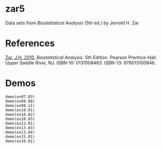 # zar5 #

Data sets from *Biostatistical Analysis* (5th ed.) by Jerrold H. Zar

# References #

[Zar, J.H. 2010.][zarref] *Biostatistical Analysis*. 5th Edition. Pearson
Prentice-Hall. Upper Saddle River, NJ. ISBN-10: 0131008463. ISBN-13:
978013100846.

[zarref]:http://www.pearsonhighered.com/educator/product/Biostatistical-Analysis/9780131008465.page

# Demos #

    demo(ex07.03)
    demo(ex08.08)
    demo(ex08.11)
    demo(ex10.01)
    demo(ex10.02)
    demo(ex10.03)
    demo(ex12.01)
    demo(ex13.03)
    demo(ex13.04)
    demo(ex15.01)
    demo(ex16.01)
